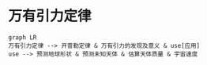 # 万有引力定律

```mermaid
graph LR
万有引力定律 --> 开普勒定律 & 万有引力的发现及意义 & use[应用]
use --> 预测地球形状 & 预测未知天体 & 估算天体质量 & 宇宙速度
```
